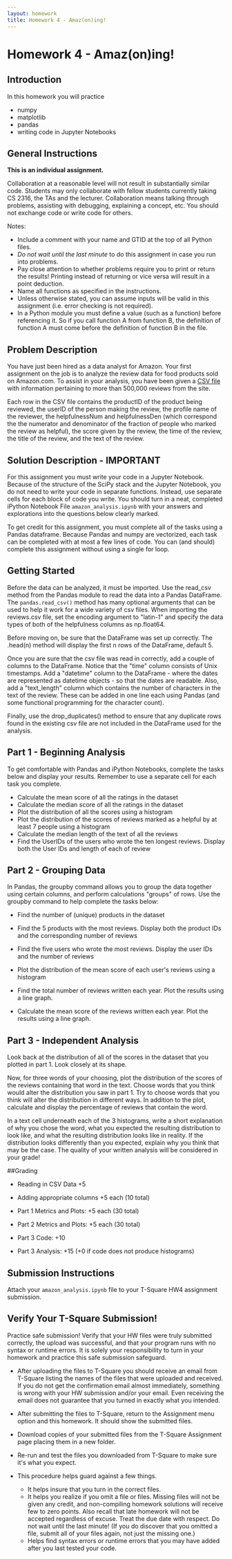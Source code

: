 ```yaml
---
layout: homework
title: Homework 4 - Amaz(on)ing!
---
```


# Homework 4 - Amaz(on)ing!

## Introduction

In this homework you will practice

- numpy
- matplotlib
- pandas
- writing code in Jupyter Notebooks

## General Instructions

**This is an individual assignment.**

Collaboration at a reasonable level will not result in substantially similar code. Students may only collaborate with fellow students currently taking CS 2316, the TAs and the lecturer. Collaboration means talking through problems, assisting with debugging, explaining a concept, etc. You should not exchange code or write code for others.

Notes:

- Include a comment with your name and GTID at the top of all Python files.
- *Do not wait until the last minute* to do this assignment in case you run into problems.
- Pay close attention to whether problems require you to print or return the results! Printing instead of returning or vice versa will result in a point deduction.
- Name all functions as specified in the instructions.
- Unless otherwise stated, you can assume inputs will be valid in this assignment (i.e. error checking is not required).
- In a Python module you must define a value (such as a function) before referencing it. So if you call function A from function B, the definition of function A must come before the definition of function B in the file.

## Problem Description

You have just been hired as a data analyst for Amazon.  Your first assignment on the job is to analyze the review data for food products sold on Amazon.com.  To assist in your analysis, you have been given a [CSV file](reviews.csv) with information pertaining to more than 500,000 reviews from the site.

Each row in the CSV file contains the productID of the product being reviewed, the userID of the person making the review, the profile name of the reviewer, the helpfulnessNum and helpfulnessDen (which correspond the the numerator and denominator of the fraction of people who marked the review as helpful), the score given by the review, the time of the review, the title of the review, and the text of the review.


## Solution Description - IMPORTANT

For this assignment you must write your code in a Jupyter Notebook.  Because of the structure of the SciPy stack and the Jupyter Notebook, you do not need to write your code in separate functions.  Instead, use separate cells for each block of code you write.  You should turn in a neat, completed iPython Notebook File `amazon_analysis.ipynb` with your answers and explorations into the questions below clearly marked.

To get credit for this assignment, you must complete all of the tasks using a Pandas dataframe.  Because Pandas and numpy are vectorized, each task can be completed with at most a few lines of code.  You can (and should) complete this assignment without using a single for loop.


## Getting Started

Before the data can be analyzed, it must be imported.  Use the read_csv method from the Pandas module to read the data into a Pandas DataFrame.  The `pandas.read_csv()` method has many optional arguments that can be used to help it work for a wide variety of csv files.  When importing the reviews.csv file, set the encoding argument to "latin-1" and specify the data types of both of the helpfulness columns as np.float64.

Before moving on, be sure that the DataFrame was set up correctly.  The .head(n) method will display the first n rows of the DataFrame, default 5.

Once you are sure that the csv file was read in correctly, add a couple of columns to the DataFrame.  Notice that the "time" column consists of Unix timestamps.  Add a "datetime" column to the DataFrame - where the dates are represented as datetime objects - so that the dates are readable.  Also, add a "text_length" column which contains the number of characters in the text of the review.  These can be added in one line each using Pandas (and some functional programming for the character count).

Finally, use the drop_duplicates() method to ensure that any duplicate rows found in the existing csv file are not included in the DataFrame used for the analysis.


## Part 1 - Beginning Analysis

To get comfortable with Pandas and iPython Notebooks, complete the tasks below and display your results.  Remember to use a separate cell for each task you complete.

- Calculate the mean score of all the ratings in the dataset
- Calculate the median score of all the ratings in the dataset
- Plot the distribution of all the scores using a histogram
- Plot the distribution of the scores of reviews marked as a helpful by at least 7 people using a histogram
- Calculate the median length of the text of all the reviews
- Find the UserIDs of the users who wrote the ten longest reviews.  Display both the User IDs and length of each of review

## Part 2 - Grouping Data

In Pandas, the groupby command allows you to group the data together using certain columns, and perform calculations "groups" of rows.  Use the groupby command to help complete the tasks below:

- Find the number of (unique) products in the dataset
- Find the 5 products with the most reviews.  Display both the product IDs and the corresponding number of reviews

- Find the five users who wrote the most reviews.  Display the user IDs and the number of reviews
- Plot the distribution of the mean score of each user's reviews using a histogram

- Find the total number of reviews written each year.  Plot the results using a line graph.
- Calculate the mean score of the reviews written each year.  Plot the results using a line graph.

## Part 3 - Independent Analysis

Look back at the distribution of all of the scores in the dataset that you plotted in part 1.  Look closely at its shape.

Now, for three words of your choosing, plot the distribution of the scores of the reviews containing that word in the text.  Choose words that you think would alter the distribution you saw in part 1.  Try to choose words that you think will alter the distribution in different ways.  In addition to the plot, calculate and display the percentage of reviews that contain the word.

In a text cell underneath each of the 3 histograms, write a short explanation of why you chose the word, what you expected the resulting distribution to look like, and what the resulting distribution looks like in reality.  If the distribution looks differently than you expected, explain why you think that may be the case.  The quality of your written analysis will be considered in your grade!


##Grading

- Reading in CSV Data +5
- Adding appropriate columns +5 each (10 total)

- Part 1 Metrics and Plots: +5 each (30 total)
- Part 2 Metrics and Plots: +5 each (30 total)

- Part 3 Code: +10
- Part 3 Analysis: +15 (+0 if code does not produce histograms)




## Submission Instructions

Attach your `amazon_analysis.ipynb` file to your T-Square HW4 assignment submission.

## Verify Your T-Square Submission!

Practice safe submission! Verify that your HW files were truly submitted correctly, the upload was successful, and that your program runs with no syntax or runtime errors. It is solely your responsibility to turn in your homework and practice this safe submission safeguard.

- After uploading the files to T-Square you should receive an email from T-Square listing the names of the files that were uploaded and received. If you do not get the confirmation email almost immediately, something is wrong with your HW submission and/or your email. Even receiving the email does not guarantee that you turned in exactly what you intended.
- After submitting the files to T-Square, return to the Assignment menu option and this homework. It should show the submitted files.
- Download copies of your submitted files from the T-Square Assignment page placing them in a new folder.
- Re-run and test the files you downloaded from T-Square to make sure it's what you expect.
- This procedure helps guard against a few things.

    - It helps insure that you turn in the correct files.
    - It helps you realize if you omit a file or files. Missing files will not be given any credit, and non-compiling homework solutions will receive few to zero points. Also recall that late homework will not be accepted regardless of excuse. Treat the due date with respect.  Do not wait until the last minute! (If you do discover that you omitted a file, submit all of your files again, not just the missing one.)
    - Helps find syntax errors or runtime errors that you may have added after you last tested your code.
